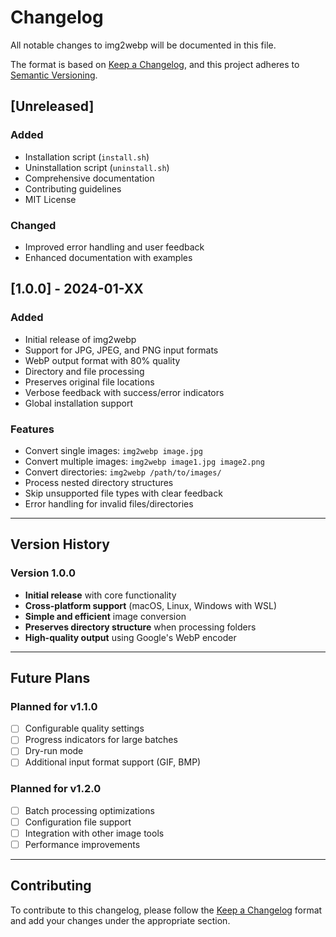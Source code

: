 # Changelog

All notable changes to img2webp will be documented in this file.

The format is based on [Keep a Changelog](https://keepachangelog.com/en/1.0.0/),
and this project adheres to [Semantic Versioning](https://semver.org/spec/v2.0.0.html).

## [Unreleased]

### Added

- Installation script (`install.sh`)
- Uninstallation script (`uninstall.sh`)
- Comprehensive documentation
- Contributing guidelines
- MIT License

### Changed

- Improved error handling and user feedback
- Enhanced documentation with examples

## [1.0.0] - 2024-01-XX

### Added

- Initial release of img2webp
- Support for JPG, JPEG, and PNG input formats
- WebP output format with 80% quality
- Directory and file processing
- Preserves original file locations
- Verbose feedback with success/error indicators
- Global installation support

### Features

- Convert single images: `img2webp image.jpg`
- Convert multiple images: `img2webp image1.jpg image2.png`
- Convert directories: `img2webp /path/to/images/`
- Process nested directory structures
- Skip unsupported file types with clear feedback
- Error handling for invalid files/directories

---

## Version History

### Version 1.0.0

- **Initial release** with core functionality
- **Cross-platform support** (macOS, Linux, Windows with WSL)
- **Simple and efficient** image conversion
- **Preserves directory structure** when processing folders
- **High-quality output** using Google's WebP encoder

---

## Future Plans

### Planned for v1.1.0

- [ ] Configurable quality settings
- [ ] Progress indicators for large batches
- [ ] Dry-run mode
- [ ] Additional input format support (GIF, BMP)

### Planned for v1.2.0

- [ ] Batch processing optimizations
- [ ] Configuration file support
- [ ] Integration with other image tools
- [ ] Performance improvements

---

## Contributing

To contribute to this changelog, please follow the [Keep a Changelog](https://keepachangelog.com/en/1.0.0/) format and add your changes under the appropriate section.
